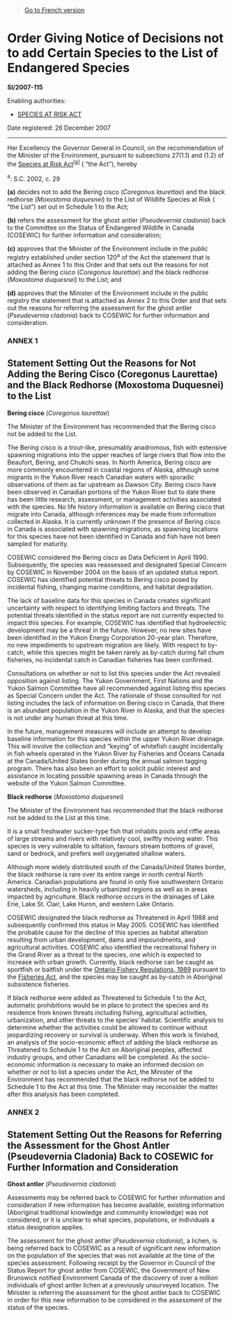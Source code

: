 > [Go to French version](/fr/Règlements/Textes%20réglementaires/2007/115.md)

# Order Giving Notice of Decisions not to add Certain Species to the List of Endangered Species

**SI/2007-115**

Enabling authorities: 
- [SPECIES AT RISK ACT](/en/Acts/Statutes%20of%20Canada/2002/c.%2029.md)

Date registered: 26 December 2007

----------

Her Excellency the Governor General in Council, on the recommendation of the Minister of the Environment, pursuant to subsections 27(1.1) and (1.2) of the [Species at Risk Act](/en/Acts/Statutes%20of%20Canada/2002/c.%2029.md)<sup><a href='#fna_e'>[a]</a></sup> ( “the Act”), hereby

<a name='fna_e'><sup>a</sup></a>: S.C. 2002, c. 29<br />

**(a)** decides not to add the Bering cisco (*Coregonus laurettae*) and the black redhorse (*Moxostoma duquesnei*) to the List of Wildlife Species at Risk ( “the List”) set out in Schedule 1 to the Act;



**(b)** refers the assessment for the ghost antler (*Pseudevernia cladonia*) back to the Committee on the Status of Endangered Wildlife in Canada (COSEWIC) for further information and consideration;



**(c)** approves that the Minister of the Environment include in the public registry established under section 120<sup>a</sup> of the Act the statement that is attached as Annex 1 to this Order and that sets out the reasons for not adding the Bering cisco (*Coregonus laurettae*) and the black redhorse (*Moxostoma duquesnei*) to the List; and



**(d)** approves that the Minister of the Environment include in the public registry the statement that is attached as Annex 2 to this Order and that sets out the reasons for referring the assessment for the ghost antler (*Pseudevernia cladonia*) back to COSEWIC for further information and consideration.






### **ANNEX 1** 
## Statement Setting Out the Reasons for Not Adding the Bering Cisco (Coregonus Laurettae) and the Black Redhorse (Moxostoma Duquesnei) to the List
**Bering cisco** (*Coregonus laurettae*)

The Minister of the Environment has recommended that the Bering cisco not be added to the List.



The Bering cisco is a trout-like, presumably anadromous, fish with extensive spawning migrations into the upper reaches of large rivers that flow into the Beaufort, Bering, and Chukchi seas. In North America, Bering cisco are more commonly encountered in coastal regions of Alaska, although some migrants in the Yukon River reach Canadian waters with sporadic observations of them as far upstream as Dawson City. Bering cisco have been observed in Canadian portions of the Yukon River but to date there has been little research, assessment, or management activities associated with the species. No life history information is available on Bering cisco that migrate into Canada, although inferences may be made from information collected in Alaska. It is currently unknown if the presence of Bering cisco in Canada is associated with spawning migrations, as spawning locations for this species have not been identified in Canada and fish have not been sampled for maturity.



COSEWIC considered the Bering cisco as Data Deficient in April 1990. Subsequently, the species was reassessed and designated Special Concern by COSEWIC in November 2004 on the basis of an updated status report. COSEWIC has identified potential threats to Bering cisco posed by incidental fishing, changing marine conditions, and habitat degradation.



The lack of baseline data for this species in Canada creates significant uncertainty with respect to identifying limiting factors and threats. The potential threats identified in the status report are not currently expected to impact this species. For example, COSEWIC has identified that hydroelectric development may be a threat in the future. However, no new sites have been identified in the Yukon Energy Corporation 20-year plan. Therefore, no new impediments to upstream migration are likely. With respect to by-catch, while this species might be taken rarely as by-catch during fall chum fisheries, no incidental catch in Canadian fisheries has been confirmed.



Consultations on whether or not to list this species under the Act revealed opposition against listing. The Yukon Government, First Nations and the Yukon Salmon Committee have all recommended against listing this species as Special Concern under the Act. The rationale of those consulted for not listing includes the lack of information on Bering cisco in Canada, that there is an abundant population in the Yukon River in Alaska, and that the species is not under any human threat at this time.



In the future, management measures will include an attempt to develop baseline information for this species within the upper Yukon River drainage. This will involve the collection and “keying” of whitefish caught incidentally in fish wheels operated in the Yukon River by Fisheries and Oceans Canada at the Canada/United States border during the annual salmon tagging program. There has also been an effort to solicit public interest and assistance in locating possible spawning areas in Canada through the website of the Yukon Salmon Committee.




**Black redhorse** (*Moxostoma duquesnei*)

The Minister of the Environment has recommended that the black redhorse not be added to the List at this time.



It is a small freshwater sucker-type fish that inhabits pools and riffle areas of large streams and rivers with relatively cool, swiftly moving water. This species is very vulnerable to siltation, favours stream bottoms of gravel, sand or bedrock, and prefers well oxygenated shallow waters.



Although more widely distributed south of the Canada/United States border, the black redhorse is rare over its entire range in north central North America. Canadian populations are found in only five southwestern Ontario watersheds, including in heavily urbanized regions as well as in areas impacted by agriculture. Black redhorse occurs in the drainages of Lake Erie, Lake St. Clair, Lake Huron, and western Lake Ontario.



COSEWIC designated the black redhorse as Threatened in April 1988 and subsequently confirmed this status in May 2005. COSEWIC has identified the probable cause for the decline of this species as habitat alteration resulting from urban development, dams and impoundments, and agricultural activities. COSEWIC also identified the recreational fishery in the Grand River as a threat to the species, one which is expected to increase with urban growth. Currently, black redhorse can be caught as sportfish or baitfish under the [Ontario Fishery Regulations, 1989](/en/Regulations/Statutory%20Orders%20and%20Regulations/89/93.md) pursuant to the [Fisheries Act](/en/Acts/Revised%20Statutes%20of%20Canada/F/F-14.md), and the species may be caught as by-catch in Aboriginal subsistence fisheries.



If black redhorse were added as Threatened to Schedule 1 to the Act, automatic prohibitions would be in place to protect the species and its residence from known threats including fishing, agricultural activities, urbanization, and other threats to the species’ habitat. Scientific analysis to determine whether the activities could be allowed to continue without jeopardizing recovery or survival is underway. When this work is finished, an analysis of the socio-economic effect of adding the black redhorse as Threatened to Schedule 1 to the Act on Aboriginal peoples, affected industry groups, and other Canadians will be completed. As the socio-economic information is necessary to make an informed decision on whether or not to list a species under the Act, the Minister of the Environment has recommended that the black redhorse not be added to Schedule 1 to the Act at this time. The Minister may reconsider the matter after this analysis has been completed.







### **ANNEX 2** 
## Statement Setting Out the Reasons for Referring the Assessment for the Ghost Antler (Pseudevernia Cladonia) Back to COSEWIC for Further Information and Consideration
**Ghost antler** (*Pseudevernia cladonia*)

Assessments may be referred back to COSEWIC for further information and consideration if new information has become available, existing information (Aboriginal traditional knowledge and community knowledge) was not considered, or it is unclear to what species, populations, or individuals a status designation applies.



The assessment for the ghost antler (*Pseudevernia cladonia*), a lichen, is being referred back to COSEWIC as a result of significant new information on the population of the species that was not available at the time of the species assessment. Following receipt by the Governor in Council of the Status Report for ghost antler from COSEWIC, the Government of New Brunswick notified Environment Canada of the discovery of over a million individuals of ghost antler lichen at a previously unsurveyed location. The Minister is referring the assessment for the ghost antler back to COSEWIC in order for this new information to be considered in the assessment of the status of the species.





